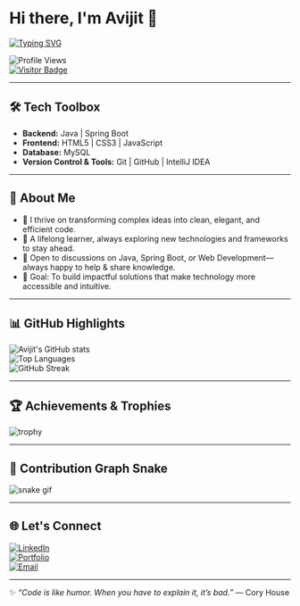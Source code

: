 # Hi there, I'm Avijit 👋  

[![Typing SVG](https://readme-typing-svg.herokuapp.com?font=Fira+Code&pause=1000&color=00F72C&width=435&lines=Java+Full+Stack+Developer;Software+Developer;Tech+Enthusiast;Lifelong+Learner)](https://git.io/typing-svg)  

![Profile Views](https://komarev.com/ghpvc/?username=Avijit6152&label=Profile%20Views&color=0e75b6&style=flat)  
[![Visitor Badge](https://visitor-badge.laobi.icu/badge?page_id=Avijit6152.Avijit6152)](https://github.com/Avijit6152)  

---

## 🛠️ Tech Toolbox  
- **Backend:** Java | Spring Boot  
- **Frontend:** HTML5 | CSS3 | JavaScript  
- **Database:** MySQL  
- **Version Control & Tools:** Git | GitHub | IntelliJ IDEA  

---

## 🌟 About Me  
- 🔭 I thrive on transforming complex ideas into clean, elegant, and efficient code.  
- 🌱 A lifelong learner, always exploring new technologies and frameworks to stay ahead.  
- 💬 Open to discussions on Java, Spring Boot, or Web Development—always happy to help & share knowledge.  
- 🎯 Goal: To build impactful solutions that make technology more accessible and intuitive.  

---

## 📊 GitHub Highlights  

![Avijit's GitHub stats](https://github-readme-stats.vercel.app/api?username=Avijit6152&show_icons=true&theme=radical)  
![Top Languages](https://github-readme-stats.vercel.app/api/top-langs/?username=Avijit6152&layout=compact&theme=radical)  
![GitHub Streak](https://github-readme-streak-stats.herokuapp.com/?user=Avijit6152&theme=radical)  

---

## 🏆 Achievements & Trophies  

![trophy](https://github-profile-trophy.vercel.app/?username=Avijit6152&theme=radical&margin-w=10&margin-h=10)  

---

## 🐍 Contribution Graph Snake  

![snake gif](https://github.com/Avijit6152/blob/output/github-contribution-grid-snake.svg)  

---

## 🌐 Let's Connect  
[![LinkedIn](https://img.shields.io/badge/LinkedIn-blue?logo=linkedin&logoColor=white)](https://www.linkedin.com/in/yourprofile)  
[![Portfolio](https://img.shields.io/badge/Portfolio-grey?logo=google-chrome&logoColor=white)](https://yourwebsite.com)  
[![Email](https://img.shields.io/badge/Email-red?logo=gmail&logoColor=white)](mailto:your.email@example.com)  

---

✨ *“Code is like humor. When you have to explain it, it’s bad.”* — Cory House
